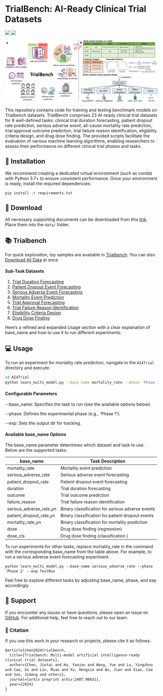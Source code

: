 # TrialBench: AI-Ready Clinical Trial Datasets

<a href='https://huyjj.github.io/Trialbench/'><img src='https://img.shields.io/badge/Project-Page-Green'></a>  <a href='https://arxiv.org/pdf/2407.00631'><img src='https://img.shields.io/badge/Paper-Arxiv-red'></a> 


<p align="center"><img src="./trial.pdf" alt="logo" width="810px" /></p>

This repository contains code for training and testing benchmark models on Trialbench datasets. TrialBench comprises 23 AI-ready clinical trial datasets for 8 well-defined tasks: clinical trial duration forecasting, patient dropout rate prediction, serious adverse event, all-cause mortality rate prediction, trial approval outcome prediction, trial failure reason identification, eligibility criteria design, and drug dose finding. The provided scripts facilitate the evaluation of various machine learning algorithms, enabling researchers to assess their performance on different clinical trial phases and tasks. 



## 🚀 Installation 
We recommend creating a dedicated virtual environment (such as conda) with Python 3.7+ to ensure consistent performance. Once your environment is ready, install the required dependencies:
```
pip install -r requirements.txt
```

## 🔩 Download
All necessary supporting documents can be downloaded from this [link](https://drive.google.com/drive/folders/1fp350IUj284EnTHVgSWtq9qIq0Mlbjg9?usp=sharing). Place them into the `data/` folder.

## 📚 Trialbench
For quick exploration, toy samples are available in [Trialbench](https://github.com/ML2Health/ML2ClinicalTrials/tree/main/Trialbench). You can also [Download All Data](https://zenodo.org/records/15358396/files/all_data.zip?download=1) at once.

#### Sub-Task Datasets

1. [Trial Duration Forecasting](https://zenodo.org/records/15358396/files/trial-duration-forecasting.zip?download=1)
2. [Patient Dropout Event Forecasting](https://zenodo.org/records/15358396/files/patient-dropout-event-forecasting.zip?download=1)
3. [Serious Adverse Event Forecasting](https://zenodo.org/records/15358396/files/serious-adverse-event-forecasting.zip?download=1)
4. [Mortality Event Prediction](https://zenodo.org/records/15358396/files/mortality-event-prediction.zip?download=1)
5. [Trial Approval Forecasting](https://zenodo.org/records/15358396/files/trial-approval-forecasting.zip?download=1)
6. [Trial Failure Reason Identification](https://zenodo.org/records/15358396/files/trial-failure-reason-identification.zip?download=1)
7. [Eligibility Criteria Design](https://zenodo.org/records/15358396/files/eligibility-criteria-design.zip?download=1)
8. [Drug Dose Finding](https://zenodo.org/records/15358396/files/drug-dose-prediction.zip?download=1)

Here’s a refined and expanded Usage section with a clear explanation of base_name and how to use it to run different experiments:

## 💻 Usage

To run an experiment for mortality rate prediction, navigate to the `AI4Trial` directory and execute:

```bash
cd AI4Trial
python learn_multi_model.py --base_name mortality_rate --phase 'Phase 1' --exp Temp
```
#### Configurable Parameters
--base_name: Specifies the task to run (see the available options below).

--phase: Defines the experimental phase (e.g., 'Phase 1').

--exp: Sets the output dir for tracking.


#### Available base_name Options

The base_name parameter determines which dataset and task to use. Below are the supported tasks:

| base_name                  | Task Description                                      |
|----------------------------|-------------------------------------------------------|
| mortality_rate             | Mortality event prediction                            |
| serious_adverse_rate       | Serious adverse event forecasting                     |
| patient_dropout_rate       | Patient dropout event forecasting                     |
| duration                   | Trial duration forecasting                            |
| outcome                    | Trial outcome prediction                              |
| failure_reason             | Trial failure reason identification                   |
| serious_adverse_rate_yn    | Binary classification for serious adverse events      |
| patient_dropout_rate_yn    | Binary classification for patient dropout events      |
| mortality_rate_yn          | Binary classification for mortality prediction        |
| dose                       | Drug dose finding (regression)                        |
| dose_cls                   | Drug dose finding (classification )                   |

To run experiments for other tasks, replace mortality_rate in the command with the corresponding base_name from the table above. For example, to run a serious adverse event forecasting experiment:

```
python learn_multi_model.py --base_name serious_adverse_rate --phase 'Phase 2' --exp TestRun
```

Feel free to explore different tasks by adjusting base_name, phase, and exp accordingly.

## 💼 Support

If you encounter any issues or have questions, please open an issue on [GitHub](https://github.com/ML2Health/ML2ClinicalTrials/issues). For additional help, feel free to reach out to our team.


### 📢 Citation

If you use this work in your research or projects, please cite it as follows:

```
@article{chen2024trialbench,
  title={Trialbench: Multi-modal artificial intelligence-ready clinical trial datasets},
  author={Chen, Jintai and Hu, Yaojun and Wang, Yue and Lu, Yingzhou and Cao, Xu and Lin, Miao and Xu, Hongxia and Wu, Jian and Xiao, Cao and Sun, Jimeng and others},
  journal={arXiv preprint arXiv:2407.00631},
  year={2024}
}
```

